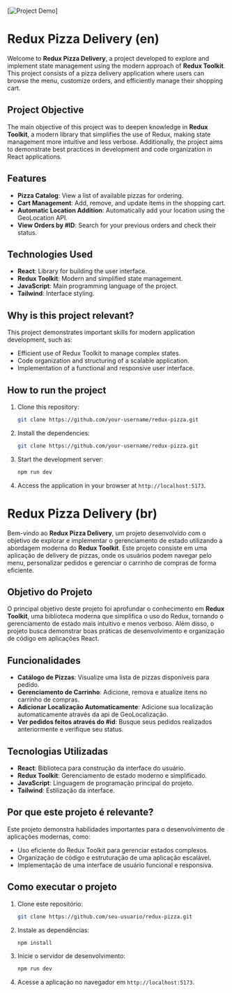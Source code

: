 [![Project Demo](https://i.imgur.com/lEDffbI.gif)]

# Redux Pizza Delivery (en)

Welcome to **Redux Pizza Delivery**, a project developed to explore and implement state management using the modern approach of **Redux Toolkit**. This project consists of a pizza delivery application where users can browse the menu, customize orders, and efficiently manage their shopping cart.

## Project Objective

The main objective of this project was to deepen knowledge in **Redux Toolkit**, a modern library that simplifies the use of Redux, making state management more intuitive and less verbose. Additionally, the project aims to demonstrate best practices in development and code organization in React applications.

## Features

- **Pizza Catalog**: View a list of available pizzas for ordering.
- **Cart Management**: Add, remove, and update items in the shopping cart.
- **Automatic Location Addition**: Automatically add your location using the GeoLocation API.
- **View Orders by #ID**: Search for your previous orders and check their status.

## Technologies Used

- **React**: Library for building the user interface.
- **Redux Toolkit**: Modern and simplified state management.
- **JavaScript**: Main programming language of the project.
- **Tailwind**: Interface styling.

## Why is this project relevant?

This project demonstrates important skills for modern application development, such as:

- Efficient use of Redux Toolkit to manage complex states.
- Code organization and structuring of a scalable application.
- Implementation of a functional and responsive user interface.

## How to run the project

1. Clone this repository:

   ```bash
   git clone https://github.com/your-username/redux-pizza.git
   ```

2. Install the dependencies:
   ```bash
   git clone https://github.com/your-username/redux-pizza.git
   ```
3. Start the development server:
   ```bash
   npm run dev
   ```
4. Access the application in your browser at `http://localhost:5173`.



# Redux Pizza Delivery (br)

Bem-vindo ao **Redux Pizza Delivery**, um projeto desenvolvido com o objetivo de explorar e implementar o gerenciamento de estado utilizando a abordagem moderna do **Redux Toolkit**. Este projeto consiste em uma aplicação de delivery de pizzas, onde os usuários podem navegar pelo menu, personalizar pedidos e gerenciar o carrinho de compras de forma eficiente.

## Objetivo do Projeto

O principal objetivo deste projeto foi aprofundar o conhecimento em **Redux Toolkit**, uma biblioteca moderna que simplifica o uso do Redux, tornando o gerenciamento de estado mais intuitivo e menos verboso. Além disso, o projeto busca demonstrar boas práticas de desenvolvimento e organização de código em aplicações React.

## Funcionalidades

- **Catálogo de Pizzas**: Visualize uma lista de pizzas disponíveis para pedido.
- **Gerenciamento de Carrinho**: Adicione, remova e atualize itens no carrinho de compras.
- **Adicionar Localização Automaticamente**: Adicione sua localização automaticamente através da api de GeoLocalização.
- **Ver pedidos feitos através do #id**: Busque seus pedidos realizados anteriormente e verifique seu status.

## Tecnologias Utilizadas

- **React**: Biblioteca para construção da interface do usuário.
- **Redux Toolkit**: Gerenciamento de estado moderno e simplificado.
- **JavaScript**: Linguagem de programação principal do projeto.
- **Tailwind**: Estilização da interface.

## Por que este projeto é relevante?

Este projeto demonstra habilidades importantes para o desenvolvimento de aplicações modernas, como:

- Uso eficiente do Redux Toolkit para gerenciar estados complexos.
- Organização de código e estruturação de uma aplicação escalável.
- Implementação de uma interface de usuário funcional e responsiva.

## Como executar o projeto

1. Clone este repositório:
   ```bash
   git clone https://github.com/seu-usuario/redux-pizza.git
   ```
2. Instale as dependências:
   ```bash
   npm install
   ```
3. Inicie o servidor de desenvolvimento:
   ```bash
   npm run dev
   ```
4. Acesse a aplicação no navegador em `http://localhost:5173`.
